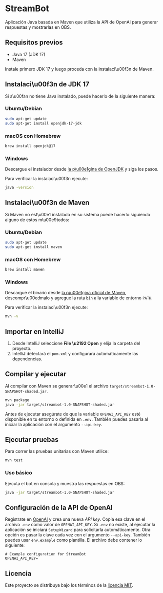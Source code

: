 # StreamBot

Aplicación Java basada en Maven que utiliza la API de OpenAI para generar respuestas y mostrarlas en OBS.

## Requisitos previos

- Java 17 (JDK 17)
- Maven

Instale primero JDK 17 y luego proceda con la instalaci\u00f3n de Maven.

## Instalaci\u00f3n de JDK 17

Si a\u00fan no tiene Java instalado, puede hacerlo de la siguiente manera:

### Ubuntu/Debian

```bash
sudo apt-get update
sudo apt-get install openjdk-17-jdk
```

### macOS con Homebrew

```bash
brew install openjdk@17
```

### Windows

Descargue el instalador desde [la p\u00e1gina de OpenJDK](https://adoptium.net) y siga los pasos.

Para verificar la instalaci\u00f3n ejecute:

```bash
java -version
```

## Instalaci\u00f3n de Maven

Si Maven no est\u00e1 instalado en su sistema puede hacerlo siguiendo alguno de estos m\u00e9todos:

### Ubuntu/Debian

```bash
sudo apt-get update
sudo apt-get install maven
```

### macOS con Homebrew

```bash
brew install maven
```

### Windows

Descargue el binario desde [la p\u00e1gina oficial de Maven](https://maven.apache.org/download.cgi), descompr\u00edmalo y agregue la ruta `bin` a la variable de entorno `PATH`.

Para verificar la instalaci\u00f3n ejecute:

```bash
mvn -v
```

## Importar en IntelliJ
1. Desde IntelliJ seleccione **File \u2192 Open** y elija la carpeta del proyecto.
2. IntelliJ detectará el `pom.xml` y configurará automáticamente las dependencias.

## Compilar y ejecutar
Al compilar con Maven se generar\u00e1 el archivo `target/streambot-1.0-SNAPSHOT-shaded.jar`.
```bash
mvn package
java -jar target/streambot-1.0-SNAPSHOT-shaded.jar
```
Antes de ejecutar asegúrate de que la variable `OPENAI_API_KEY` esté disponible en tu entorno o definida en `.env`. También puedes pasarla al iniciar la aplicación con el argumento `--api-key`.

## Ejecutar pruebas
Para correr las pruebas unitarias con Maven utilice:

```bash
mvn test
```

### Uso básico

Ejecuta el bot en consola y muestra las respuestas en OBS:

```bash
java -jar target/streambot-1.0-SNAPSHOT-shaded.jar
```


## Configuración de la API de OpenAI
Regístrate en [OpenAI](https://platform.openai.com/) y crea una nueva *API key*. Copia esa clave en el archivo `.env` como valor de `OPENAI_API_KEY`. Si `.env` no existe, al ejecutar la aplicación se iniciará `SetupWizard` para solicitarla automáticamente. Otra opción es pasar la clave cada vez con el argumento `--api-key`. También puedes usar `env.example` como plantilla. El archivo debe contener lo siguiente:

```
# Example configuration for StreamBot
OPENAI_API_KEY=
```

## Licencia
Este proyecto se distribuye bajo los términos de la [licencia MIT](LICENSE).

